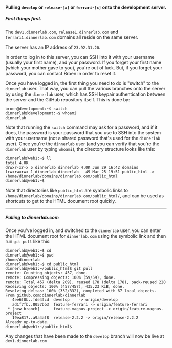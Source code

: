 #### Pulling `develop` or `release-[x]` or `ferrari-[x]` onto the development server.

##### First things first.
The `dev1.dinnerlab.com`, `release1.dinnerlab.com` and `ferrari1.dinnerlab.com` domains all reside on the same server.

The server has an IP address of `23.92.31.20`.

In order to log in to this server, you can SSH into it with your username (usually your first name), and your password. If you forget your first name (which your mother gave to you), you're out of luck. But, if you forget your password, you can contact Broen in order to reset it.

Once you have logged in, the first thing you need to do is "switch" to the `dinnerlab` user. That way, you can pull the various branches onto the server by using the `dinnerlab` user, which has SSH keypair authentication between the server and the GitHub repository itself. This is done by:
```
broen@development:~$ switch
dinnerlab@development:~$ whoami
dinnerlab
```
Note that running the `switch` command may ask for a password, and if it does, the password is your password that you use to SSH into the system with your username (not a shared password that's used for the `dinnerlab` user). Once you're the `dinnerlab` user (and you can verify that you're the `dinnerlab` user by typing `whoami`), the directory structure looks like this:
```
dinnerlab@web1:~$ ll
total 4.0K
drwxr-xr-x 5 dinnerlab dinnerlab 4.0K Jun 29 16:42 domains
lrwxrwxrwx 1 dinnerlab dinnerlab   49 Mar 25 19:51 public_html -> /home/dinnerlab/domains/dinnerlab.com/public_html
dinnerlab@web1:~$
```
Note that directories like `public_html` are symbolic links to `/home/dinnerlab/domains/dinnerlab.com/public_html/`, and can be used as shortcuts to get to the HTML document root quickly.

---

##### Pulling to dinnerlab.com
Once you've logged in, and switched to the `dinnerlab` user, you can enter the HTML document root for `dinnerlab.com` using the symbolic link and then run `git pull` like this:
```
dinnerlab@web1:~$ cd
dinnerlab@web1:~$ pwd
/home/dinnerlab
dinnerlab@web1:~$ cd public_html
dinnerlab@web1:~/public_html$ git pull
remote: Counting objects: 457, done.
remote: Compressing objects: 100% (59/59), done.
remote: Total 457 (delta 209), reused 178 (delta 178), pack-reused 220
Receiving objects: 100% (457/457), 435.23 KiB, done.
Resolving deltas: 100% (332/332), completed with 67 local objects.
From github.com:dinnerlab/dinnerlab
   4ee6f0b..fde4fcd  develop    -> origin/develop
   ad1f7fb..8057bb3  feature-ferrari -> origin/feature-ferrari
 * [new branch]      feature-magnus-project -> origin/feature-magnus-project
   19ea817..a9a4af8  release-2.2.2 -> origin/release-2.2.2
Already up-to-date.
dinnerlab@web1:~/public_html$
```

Any changes that have been made to the `develop` branch will now be live at `dev1.dinnerlab.com`